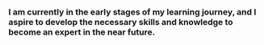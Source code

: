 ### I am currently in the early stages of my learning journey, and I aspire to develop the necessary skills and knowledge to become an expert in the near future.
